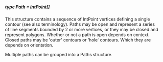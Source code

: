 ##### type Path = [IntPoint](./IntPoint.md)[]

This structure contains a sequence of IntPoint vertices defining a single contour (see also terminology). Paths may be open and represent a series of line segments bounded by 2 or more vertices, or they may be closed and represent polygons. Whether or not a path is open depends on context. Closed paths may be 'outer' contours or 'hole' contours. Which they are depends on orientation.

Multiple paths can be grouped into a Paths structure.
